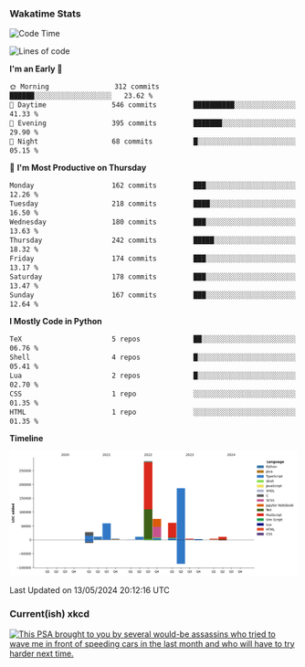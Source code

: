 ### Wakatime Stats
<!--START_SECTION:waka-->
![Code Time](http://img.shields.io/badge/Code%20Time-2%2C517%20hrs%2027%20mins-blue)

![Lines of code](https://img.shields.io/badge/From%20Hello%20World%20I%27ve%20Written-738.4%20thousand%20lines%20of%20code-blue)

**I'm an Early 🐤** 

```text
🌞 Morning                312 commits         ██████░░░░░░░░░░░░░░░░░░░   23.62 % 
🌆 Daytime                546 commits         ██████████░░░░░░░░░░░░░░░   41.33 % 
🌃 Evening                395 commits         ███████░░░░░░░░░░░░░░░░░░   29.90 % 
🌙 Night                  68 commits          █░░░░░░░░░░░░░░░░░░░░░░░░   05.15 % 
```
📅 **I'm Most Productive on Thursday** 

```text
Monday                   162 commits         ███░░░░░░░░░░░░░░░░░░░░░░   12.26 % 
Tuesday                  218 commits         ████░░░░░░░░░░░░░░░░░░░░░   16.50 % 
Wednesday                180 commits         ███░░░░░░░░░░░░░░░░░░░░░░   13.63 % 
Thursday                 242 commits         █████░░░░░░░░░░░░░░░░░░░░   18.32 % 
Friday                   174 commits         ███░░░░░░░░░░░░░░░░░░░░░░   13.17 % 
Saturday                 178 commits         ███░░░░░░░░░░░░░░░░░░░░░░   13.47 % 
Sunday                   167 commits         ███░░░░░░░░░░░░░░░░░░░░░░   12.64 % 
```


**I Mostly Code in Python** 

```text
TeX                      5 repos             ██░░░░░░░░░░░░░░░░░░░░░░░   06.76 % 
Shell                    4 repos             █░░░░░░░░░░░░░░░░░░░░░░░░   05.41 % 
Lua                      2 repos             █░░░░░░░░░░░░░░░░░░░░░░░░   02.70 % 
CSS                      1 repo              ░░░░░░░░░░░░░░░░░░░░░░░░░   01.35 % 
HTML                     1 repo              ░░░░░░░░░░░░░░░░░░░░░░░░░   01.35 % 
```



**Timeline**

![Lines of Code chart](https://raw.githubusercontent.com/joshuajeschek/joshuajeschek/main/assets/bar_graph.png)


 Last Updated on 13/05/2024 20:12:16 UTC
<!--END_SECTION:waka-->

### Current(ish) xkcd
<a id="xkcd-a" title="This PSA brought to you by several would-be assassins who tried to wave me in front of speeding cars in the last month and who will have to try harder next time." href="https://www.xkcd.com" target="_blank">
        <img align="center" id="xkcd-img" src="https://imgs.xkcd.com/comics/driving_psa.png" alt="This PSA brought to you by several would-be assassins who tried to wave me in front of speeding cars in the last month and who will have to try harder next time." height=300 />
</a>
